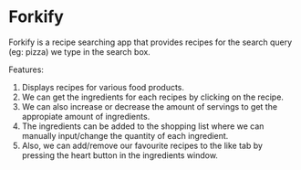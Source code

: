 # Forkify

Forkify is a recipe searching app that provides recipes for the search query (eg: pizza) we type in the search box.

Features:

1) Displays recipes for various food products.
2) We can get the ingredients for each recipes by clicking on the recipe. 
3) We can also increase or decrease the amount of servings to get the appropiate amount of ingredients.
4) The ingredients can be added to the shopping list where we can manually input/change the quantity of each ingredient.
5) Also, we can add/remove our favourite recipes to the like tab by pressing the heart button in the ingredients window. 
